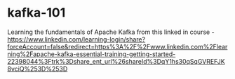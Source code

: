 # kafka-101
Learning the fundamentals of Apache Kafka from this linked in course - https://www.linkedin.com/learning-login/share?forceAccount=false&redirect=https%3A%2F%2Fwww.linkedin.com%2Flearning%2Fapache-kafka-essential-training-getting-started-22398044%3Ftrk%3Dshare_ent_url%26shareId%3DqY1hs30qSqGVREFJK8vciQ%253D%253D
